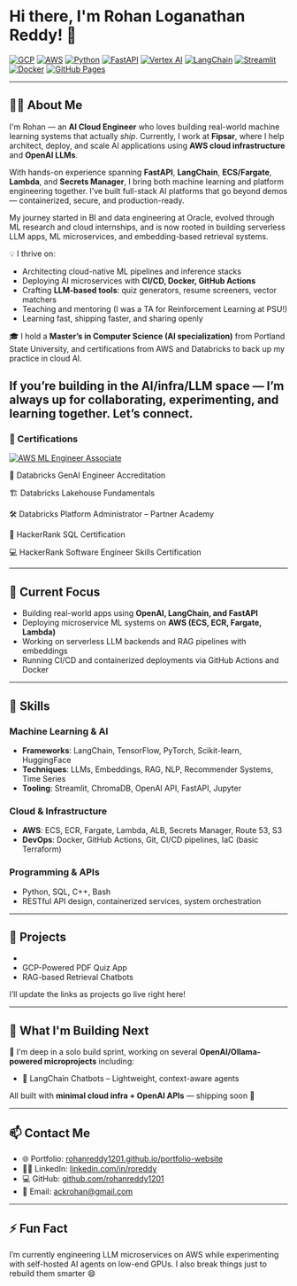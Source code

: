 # Hi there, I'm Rohan Loganathan Reddy! 👋

[![GCP](https://img.shields.io/badge/GCP-4285F4?logo=googlecloud&logoColor=white)](https://cloud.google.com/)
[![AWS](https://img.shields.io/badge/AWS-FF9900?logo=amazon-aws&logoColor=white)](https://aws.amazon.com/)
[![Python](https://img.shields.io/badge/Python-3776AB?logo=python&logoColor=white)](https://www.python.org/)
[![FastAPI](https://img.shields.io/badge/FastAPI-009688?logo=fastapi&logoColor=white)](https://fastapi.tiangolo.com/)
[![Vertex AI](https://img.shields.io/badge/Vertex%20AI-1A73E8?logo=google&logoColor=white)](https://cloud.google.com/vertex-ai)
[![LangChain](https://img.shields.io/badge/LangChain-3178C6?logoColor=white)](https://www.langchain.com/)
[![Streamlit](https://img.shields.io/badge/Streamlit-FF4B4B?logo=streamlit&logoColor=white)](https://streamlit.io/)
[![Docker](https://img.shields.io/badge/Docker-2496ED?logo=docker&logoColor=white)](https://www.docker.com/)
[![GitHub Pages](https://img.shields.io/badge/GitHub%20Pages-222?logo=github&logoColor=white)](https://pages.github.com/)

---

## 👨‍💻 About Me

I'm Rohan — an **AI Cloud Engineer** who loves building real-world machine learning systems that actually *ship*. Currently, I work at **Fipsar**, where I help architect, deploy, and scale AI applications using **AWS cloud infrastructure** and **OpenAI LLMs**.

With hands-on experience spanning **FastAPI**, **LangChain**, **ECS/Fargate**, **Lambda**, and **Secrets Manager**, I bring both machine learning and platform engineering together. I’ve built full-stack AI platforms that go beyond demos — containerized, secure, and production-ready.

My journey started in BI and data engineering at Oracle, evolved through ML research and cloud internships, and is now rooted in building serverless LLM apps, ML microservices, and embedding-based retrieval systems.

💡 I thrive on:
- Architecting cloud-native ML pipelines and inference stacks  
- Deploying AI microservices with **CI/CD, Docker, GitHub Actions**  
- Crafting **LLM-based tools**: quiz generators, resume screeners, vector matchers  
- Teaching and mentoring (I was a TA for Reinforcement Learning at PSU!)  
- Learning fast, shipping faster, and sharing openly

🎓 I hold a **Master’s in Computer Science (AI specialization)** from Portland State University, and certifications from AWS and Databricks to back up my practice in cloud AI.

If you’re building in the AI/infra/LLM space — I’m always up for collaborating, experimenting, and learning together. Let’s connect.
---

### 🏅 Certifications

[![AWS ML Engineer Associate](https://images.credly.com/size/110x110/images/1a634b4e-3d6b-4a74-b118-c0dcb429e8d2/image.png)](https://www.credly.com/org/amazon-web-services/badge/aws-certified-machine-learning-engineer-associate)

🧪 Databricks GenAI Engineer Accreditation

🏗 Databricks Lakehouse Fundamentals

🛠 Databricks Platform Administrator – Partner Academy

🧾 HackerRank SQL Certification

💻 HackerRank Software Engineer Skills Certification

---

## 🌱 Current Focus

- Building real-world apps using **OpenAI, LangChain, and FastAPI**
- Deploying microservice ML systems on **AWS (ECS, ECR, Fargate, Lambda)**
- Working on serverless LLM backends and RAG pipelines with embeddings
- Running CI/CD and containerized deployments via GitHub Actions and Docker

---

## 🧠 Skills

### Machine Learning & AI
- **Frameworks**: LangChain, TensorFlow, PyTorch, Scikit-learn, HuggingFace
- **Techniques**: LLMs, Embeddings, RAG, NLP, Recommender Systems, Time Series
- **Tooling**: Streamlit, ChromaDB, OpenAI API, FastAPI, Jupyter

### Cloud & Infrastructure
- **AWS**: ECS, ECR, Fargate, Lambda, ALB, Secrets Manager, Route 53, S3
- **DevOps**: Docker, GitHub Actions, Git, CI/CD pipelines, IaC (basic Terraform)

### Programming & APIs
- Python, SQL, C++, Bash  
- RESTful API design, containerized services, system orchestration

---

## 🧩 Projects

-  
- GCP-Powered PDF Quiz App
- RAG-based Retrieval Chatbots  

I’ll update the links as projects go live right here!

---

## 🚀 What I'm Building Next

🔧 I'm deep in a solo build sprint, working on several **OpenAI/Ollama-powered microprojects** including:

- 🧠 LangChain Chatbots – Lightweight, context-aware agents  

All built with **minimal cloud infra + OpenAI APIs** — shipping soon 🚀

---

## 📫 Contact Me

- 🌐 Portfolio: [rohanreddy1201.github.io/portfolio-website](https://rohanreddy1201.github.io/portfolio-website)
- 🧑‍💼 LinkedIn: [linkedin.com/in/roreddy](https://linkedin.com/in/roreddy)
- 💻 GitHub: [github.com/rohanreddy1201](https://github.com/rohanreddy1201)
- 📧 Email: [ackrohan@gmail.com](mailto:ackrohan@gmail.com)

---

## ⚡ Fun Fact

I’m currently engineering LLM microservices on AWS while experimenting with self-hosted AI agents on low-end GPUs. I also break things just to rebuild them smarter 😄


